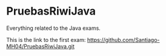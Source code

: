 # PruebasRiwiJava
Everything related to the Java exams.

This is the link to the first exam: https://github.com/Santiago-MH04/PruebasRiwiJava.git

